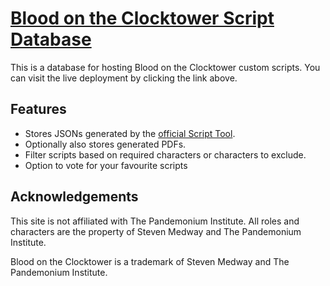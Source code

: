 # [Blood on the Clocktower Script Database](https://www.botcscripts.com/)

This is a database for hosting Blood on the Clocktower custom scripts. You can visit the live deployment by clicking the link above.

## Features

- Stores JSONs generated by the [official Script Tool](https://bloodontheclocktower.com/custom-scripts).
- Optionally also stores generated PDFs.
- Filter scripts based on required characters or characters to exclude.
- Option to vote for your favourite scripts

## Acknowledgements

This site is not affiliated with The Pandemonium Institute. All roles and characters are the property of Steven Medway and The Pandemonium Institute.

Blood on the Clocktower is a trademark of Steven Medway and The Pandemonium Institute.
